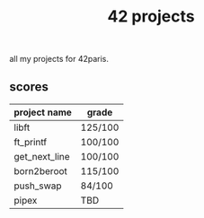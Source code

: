 <h1 align="center">42 projects</h1>

<br />

all my projects for 42paris.

## scores

| project name  | grade         | 
| ------------- | ------------- |
| libft         | 125/100       |
| ft_printf     | 100/100       |
| get_next_line | 100/100       |
| born2beroot   | 115/100       |
| push_swap     | 84/100        |
| pipex         | TBD           |
